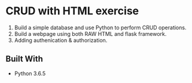 # CRUD with HTML exercise

1. Build a simple database and use Python to perform CRUD operations.
2. Build a webpage using both RAW HTML and flask framework.
3. Adding authenication & authorization.

## Built With

* Python 3.6.5
